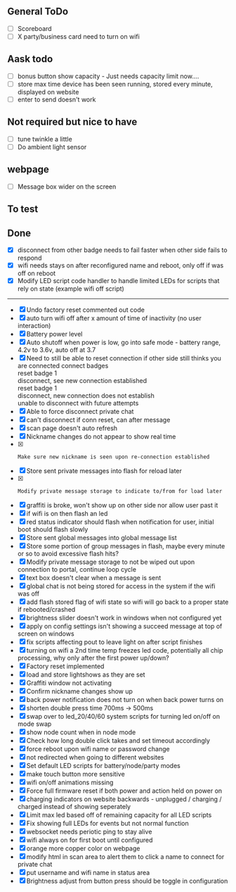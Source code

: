 General ToDo
----
- [ ] Scoreboard
- [ ] X party/business card need to turn on wifi

Aask todo
---------
- [ ] bonus button show capacity - Just needs capacity limit now....
- [ ] store max time device has been seen running, stored every minute, displayed on website
- [ ] enter to send doesn't work

Not required but nice to have
-----------------------------
- [ ] tune twinkle a little
- [ ] Do ambient light sensor

webpage
-------
- [ ] Message box wider on the screen

To test
-------

Done
-----
- [x] disconnect from other badge needs to fail faster when other side fails to respond
- [x] wifi needs stays on after reconfigured name and reboot, only off if was off on reboot
- [x] Modify LED script code handler to handle limited LEDs for scripts that rely on state (example wifi off script)
----
- [x] Undo factory reset commented out code
- [x] auto turn wifi off after x amount of time of inactivity (no user interaction)
- [x] Battery power level
- [x] Auto shutoff when power is low, go into safe mode - battery range, 4.2v to 3.6v, auto off at 3.7
- [x] Need to still be able to reset connection if other side still thinks you are connected
    connect badges  
    reset badge 1  
    disconnect, see new connection established  
    reset badge 1  
    disconnect, new connection does not establish  
    unable to disconnect with future attempts  
- [x] Able to force disconnect private chat
- [x] can't disconnect if conn reset, can after message
- [x] scan page doesn't auto refresh
- [x] Nickname changes do not appear to show real time
- [x]     Make sure new nickname is seen upon re-connection established
- [x] Store sent private messages into flash for reload later
- [x]     Modify private message storage to indicate to/from for load later
- [x] graffiti is broke, won't show up on other side nor allow user past it
- [x] if wifi is on then flash an led
- [x] red status indicator should flash when notification for user, initial boot should flash slowly
- [x] Store sent global messages into global message list
- [x] Store some portion of group messages in flash, maybe every minute or so to avoid excessive flash hits?
- [x] Modify private message storage to not be wiped out upon connection to portal, continue loop cycle
- [x] text box doesn't clear when a message is sent
- [x] global chat is not being stored for access in the system if the wifi was off
- [x] add flash stored flag of wifi state so wifi will go back to a proper state if rebooted/crashed
- [x] brightness slider doesn't work in windows when not configured yet
- [x] apply on config settings isn't showing a succeed message at top of screen on windows
- [x] fix scripts affecting pout to leave light on after script finishes
- [x] turning on wifi a 2nd time temp freezes led code, potentially all chip processing, why only after the first power up/down?
- [x] Factory reset implemented
- [x] load and store lightshows as they are set
- [x] Graffiti window not activating
- [x] Confirm nickname changes show up
- [x] back power notification does not turn on when back power turns on
- [x] shorten double press time   700ms -> 500ms
- [x] swap over to led_20/40/60 system scripts for turning led on/off on mode swap
- [x] show node count when in node mode
- [x] Check how long double click takes and set timeout accordingly
- [x] force reboot upon wifi name or password change
- [x] not redirected when going to different websites
- [x] Set default LED scripts for battery/node/party modes
- [x] make touch button more sensitive
- [x] wifi on/off animations missing
- [x] Force full firmware reset if both power and action held on power on
- [x] charging indicators on website backwards - unplugged / charging / charged instead of showing seperately
- [x] Limit max led based off of remaining capacity for all LED scripts
- [x] Fix showing full LEDs for events but not normal function
- [x] websocket needs periotic ping to stay alive
- [x] wifi always on for first boot until configured
- [x] orange more copper color on webpage
- [x] modify html in scan area to alert them to click a name to connect for private chat
- [x] put username and wifi name in status area
- [x] Brightness adjust from button press should be toggle in configuration
